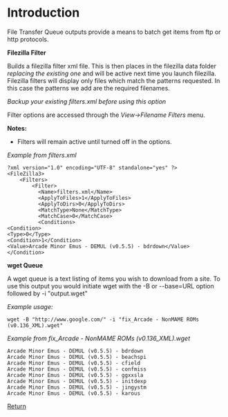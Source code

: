 # Introduction #

File Transfer Queue outputs provide a means to batch get items from ftp or http protocols.

**Filezilla Filter**

Builds a filezilla filter xml file. This is then places in the filezilla data folder _replacing the existing one_ and will be active next time you launch filezilla. Filezilla filters will display only files which match the patterns requested. In this case the patterns we add are the required filenames.

_Backup your existing filters.xml before using this option_

Filter options are accessed through the _View->Filename Filters_ menu.

**Notes:**
  * Filters will remain active until turned off in the options.

_Example from filters.xml_
```
?xml version="1.0" encoding="UTF-8" standalone="yes" ?>
<FileZilla3>
    <Filters>
        <Filter>
          <Name>filters.xml</Name>
          <ApplyToFiles>1</ApplyToFiles>
          <ApplyToDirs>0</ApplyToDirs>
          <MatchType>None</MatchType>
          <MatchCase>0</MatchCase>
          <Conditions>
<Condition>
<Type>0</Type>
<Condition>1</Condition>
<Value>Arcade Minor Emus - DEMUL (v0.5.5) - bdrdown</Value>
</Condition>
```


**wget Queue**

A wget queue is a text listing of items you wish to download from a site. To use this output you would initiate wget with the -B or --base=URL option followed by -i "output.wget"

_Example usage:_
```
wget -B "http://www.google.com/" -i "fix_Arcade - NonMAME ROMs (v0.136_XML).wget"
```

_Example from fix\_Arcade - NonMAME ROMs (v0.136\_XML).wget_
```
Arcade Minor Emus - DEMUL (v0.5.5) - bdrdown
Arcade Minor Emus - DEMUL (v0.5.5) - beachspi
Arcade Minor Emus - DEMUL (v0.5.5) - cfield
Arcade Minor Emus - DEMUL (v0.5.5) - confmiss
Arcade Minor Emus - DEMUL (v0.5.5) - ggxxsla
Arcade Minor Emus - DEMUL (v0.5.5) - initdexp
Arcade Minor Emus - DEMUL (v0.5.5) - jingystm
Arcade Minor Emus - DEMUL (v0.5.5) - karous
```

[Return](wikilginfo.md)